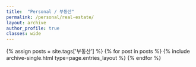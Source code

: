 ```yaml
---
title:  "Personal / 부동산"
permalink: /personal/real-estate/
layout: archive
author_profile: true
classes: wide
---
```


{% assign posts = site.tags['부동산'] %}
{% for post in posts %} {% include archive-single.html type=page.entries_layout %} {% endfor %}